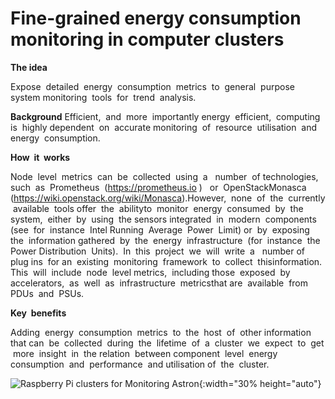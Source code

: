 # Fine-grained energy consumption monitoring in computer clusters

**The idea**

Expose​ ​ detailed​ ​ energy​ ​ consumption​ ​ metrics​ ​ to​ ​ general​ ​ purpose​ ​ system monitoring​ ​ tools​ ​ for​ ​ trend​ ​ analysis.

**Background**
Efficient,​ ​ and​ ​ more​ ​ importantly​ ​ energy​ ​ efficient,​ ​ computing​ ​ is​ ​ highly dependent​ ​ on​ ​ accurate​ ​ monitoring​ ​ of​ ​ resource​ ​ utilisation​ ​ and​ ​ energy​ ​ consumption. 

**How​ ​ it​ ​ works**

Node​ ​ level​ ​ metrics​ ​ can​ ​ be​ ​ collected​ ​ using​ ​ a ​ ​ number​ ​ of​ ​ technologies, such​ ​ as​ ​ Prometheus​ ​ (https://prometheus.io​ ) ​ ​ or​ ​ OpenStack​ ​ Monasca (https://wiki.openstack.org/wiki/Monasca).​ ​ However,​ ​ none​ ​ of​ ​ the​ ​ currently​ ​ available​ ​ tools offer​ ​ the​ ​ ability​ ​ to​ ​ monitor​ ​ energy​ ​ consumed​ ​ by​ ​ the​ ​ system,​ ​ either​ ​ by​ ​ using​ ​ the​ ​ sensors integrated​ ​ in​ ​ modern​ ​ components​ ​ (see​ ​ for​ ​ instance​ ​ Intel​ ​ Running​ ​ Average​ ​ Power​ ​ Limit) or​ ​ by​ ​ exposing​ ​ the​ ​ information​ ​ gathered​ ​ by​ ​ the​ ​ energy​ ​ infrastructure​ ​ (for​ ​ instance​ ​ the Power​ ​ Distribution​ ​ Units).​ ​ In​ ​ this​ ​ project​ ​ we​ ​ will​ ​ write​ ​ a ​ ​ number​ ​ of​ ​ plug ins​ ​ for an​ ​ existing​ ​ monitoring​ ​ framework​ ​ to​ ​ collect​ ​ this​ ​ information.​ ​ This​ ​ will​ ​ include​ ​ node​ ​ level metrics,​ ​ including​ ​ those​ ​ exposed​ ​ by​ ​ accelerators,​ ​ as​ ​ well​ ​ as​ ​ infrastructure​ ​ metrics​ ​ that are​ ​ available​ ​ from​ ​ PDUs​ ​ and​ ​ PSUs.

**Key​ ​ benefits**

Adding​ ​ energy​ ​ consumption​ ​ metrics​ ​ to​ ​ the​ ​ host​ ​ of​ ​ other​ ​ information​ ​ that can​ ​ be​ ​ collected​ ​ during​ ​ the​ ​ lifetime​ ​ of​ ​ a ​ ​ cluster​ ​ we​ ​ expect​ ​ to​ ​ get​ ​ more​ ​ insight​ ​ in​ ​ the relation​ ​ between​ ​ component​ ​ level​ ​ energy​ ​ consumption​ ​ and​ ​ performance​ ​ and​ ​ utilisation of​ ​ the​ ​ cluster.

![Raspberry Pi clusters for Monitoring Astron]({{site.baseurl}}/assets/images/RaspberryPiCluster.JPG){:width="30% height="auto"}